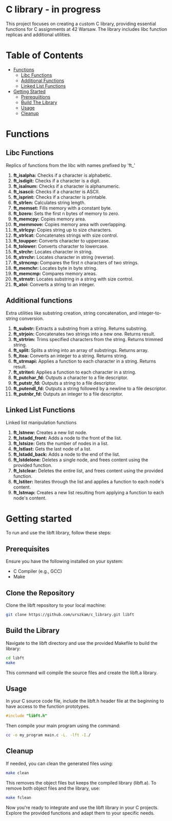 # C library - in progress
This project focuses on creating a custom C library, providing essential functions for C assignments at 42 Warsaw. The library includes libc function replicas and additional utilities.

# Table of Contents
- [Functions](#functions)
    - [Libc Functions](#libc-functions)
    - [Additional Functions](#additional-functions)
    - [Linked List Functions](#linked-list-functions)
- [Getting Started](#getting-started)
    - [Prerequiitions](#libc-functions)
    - [Build The Library](#build-the-library)
    - [Usage](#usage)
    - [Cleanup](#cleanup)

# Functions
## Libc Functions
Replics of functions from the libc with names prefixed by 'ft_'
1. **ft_isalpha:** Checks if a character is alphabetic.
2. **ft_isdigit:** Checks if a character is a digit.
3. **ft_isalnum:** Checks if a character is alphanumeric.
4. **ft_isascii:** Checks if a character is ASCII.
5. **ft_isprint:** Checks if a character is printable.
6. **ft_strlen:** Calculates string length.
7. **ft_memset:** Fills memory with a constant byte.
8. **ft_bzero:** Sets the first n bytes of memory to zero.
9. **ft_memcpy:** Copies memory area.
10. **ft_memmove:** Copies memory area with overlapping.
11. **ft_strlcpy:** Copies string up to size characters.
12. **ft_strlcat:** Concatenates strings with size control.
13. **ft_toupper:** Converts character to uppercase.
14. **ft_tolower:** Converts character to lowercase.
15. **ft_strchr:** Locates character in string.
16. **ft_strrchr:** Locates character in string (reverse).
17. **ft_strncmp:** Compares the first n characters of two strings.
18. **ft_memchr:** Locates byte in byte string.
19. **ft_memcmp:** Compares memory areas.
20. **ft_strnstr:** Locates substring in a string with size control.
21. **ft_atoi:** Converts a string to an integer.

## Additional functions
Extra utilities like substring creation, string concatenation, and integer-to-string conversion.
1. **ft_substr:** Extracts a substring from a string. Returns substring.
2. **ft_strjoin:** Concatenates two strings into a new one. Returns result.
3. **ft_strtrim:** Trims specified characters from the string. Returns trimmed string.
4. **ft_split:** Splits a string into an array of substrings. Returns array.
5. **ft_itoa:** Converts an integer to a string. Returns string.
6. **ft_strmapi:** Applies a function to each character in a string. Returns result.
7. **ft_striteri:** Applies a function to each character in a string.
8. **ft_putchar_fd:** Outputs a character to a file descriptor.
9. **ft_putstr_fd:** Outputs a string to a file descriptor.
10. **ft_putendl_fd:** Outputs a string followed by a newline to a file descriptor.
11. **ft_putnbr_fd:** Outputs an integer to a file descriptor.

## Linked List Functions
Linked list manipulation functions
1. **ft_lstnew:** Creates a new list node.
2. **ft_lstadd_front:** Adds a node to the front of the list.
3. **ft_lstsize:** Gets the number of nodes in a list.
4. **ft_lstlast:** Gets the last node of a list.
5. **ft_lstadd_back:** Adds a node to the end of the list.
6. **ft_lstdelone:** Deletes a single node, and frees content using the provided function.
7. **ft_lstclear:** Deletes the entire list, and frees content using the provided function.
8. **ft_lstiter:** Iterates through the list and applies a function to each node's content.
9. **ft_lstmap:** Creates a new list resulting from applying a function to each node's content.

# Getting started

To run and use the libft library, follow these steps:

## Prerequisites
Ensure you have the following installed on your system:

- C Compiler (e.g., GCC)
- Make

## Clone the Repository
Clone the libft repository to your local machine:

```bash
git clone https://github.com/urszkam/c_library.git libft
```

## Build the Library
Navigate to the libft directory and use the provided Makefile to build the library:

```bash
cd libft
make
```

This command will compile the source files and create the libft.a library.

## Usage
In your C source code file, include the libft.h header file at the beginning to have access to the function prototypes.

```c
#include "libft.h"
```
Then compile your main program using the command:

```bash
cc -o my_program main.c -L. -lft -I./
```

## Cleanup
If needed, you can clean the generated files using:

```bash
make clean
```
This removes the object files but keeps the compiled library (libft.a). 
To remove both object files and the library, use:

```bash
make fclean
```
Now you're ready to integrate and use the libft library in your C projects. Explore the provided functions and adapt them to your specific needs.
